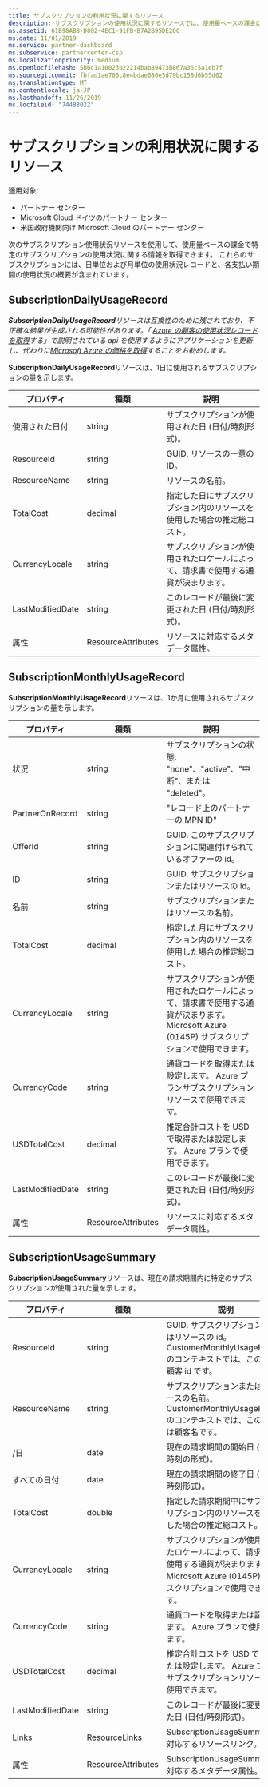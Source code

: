 ```yaml
---
title: サブスクリプションの利用状況に関するリソース
description: サブスクリプションの使用状況に関するリソースでは、使用量ベースの課金によるサブスクリプションについて説明します。 これらのサブスクリプションには、日単位および月単位の使用状況レコードと、各支払い期間の使用状況の概要が含まれています。
ms.assetid: 61B98AB8-D802-4EC1-91FB-B7A2B95DE20C
ms.date: 11/01/2019
ms.service: partner-dashboard
ms.subservice: partnercenter-csp
ms.localizationpriority: medium
ms.openlocfilehash: 5b6c1a10023b22214bab89473b867a36c5a1eb7f
ms.sourcegitcommit: fbfad1ae706c8e4bdae080e5d79bc158d6b55d02
ms.translationtype: MT
ms.contentlocale: ja-JP
ms.lasthandoff: 11/26/2019
ms.locfileid: "74488022"
---
```

# <a name="subscription-usage-resources"></a>サブスクリプションの利用状況に関するリソース

適用対象:

- パートナー センター
- Microsoft Cloud ドイツのパートナー センター
- 米国政府機関向け Microsoft Cloud のパートナー センター

次のサブスクリプション使用状況リソースを使用して、使用量ベースの課金で特定のサブスクリプションの使用状況に関する情報を取得できます。 これらのサブスクリプションには、日単位および月単位の使用状況レコードと、各支払い期間の使用状況の概要が含まれています。

## <a name="subscriptiondailyusagerecord"></a>SubscriptionDailyUsageRecord

***SubscriptionDailyUsageRecord**リソースは互換性のために残されており、不正確な結果が生成される可能性があります。「 [Azure の顧客の使用状況レコードを取得](get-a-customer-s-utilization-record-for-azure.md)する」で説明されている api を使用するようにアプリケーションを更新し、代わりに[Microsoft Azure の価格を取得](get-prices-for-microsoft-azure.md)することをお勧めします。*

**SubscriptionDailyUsageRecord**リソースは、1日に使用されるサブスクリプションの量を示します。

| プロパティ         | 種類               | 説明                                                                                   |
|------------------|--------------------|-----------------------------------------------------------------------------------------------|
| 使用された日付         | string             | サブスクリプションが使用された日 (日付/時刻形式)。                                 |
| ResourceId       | string             | GUID. リソースの一意の ID。                                                          |
| ResourceName     | string             | リソースの名前。                                                                     |
| TotalCost        | decimal             | 指定した日にサブスクリプション内のリソースを使用した場合の推定総コスト。     |
| CurrencyLocale   | string             | サブスクリプションが使用されたロケールによって、請求書で使用する通貨が決まります。 |
| LastModifiedDate | string             | このレコードが最後に変更された日 (日付/時刻形式)。                             |
| 属性       | ResourceAttributes | リソースに対応するメタデータ属性。                                        |

## <a name="subscriptionmonthlyusagerecord"></a>SubscriptionMonthlyUsageRecord

**SubscriptionMonthlyUsageRecord**リソースは、1か月に使用されるサブスクリプションの量を示します。

| プロパティ         | 種類               | 説明                                                                                   |
|------------------|--------------------|-----------------------------------------------------------------------------------------------|
| 状況           | string             | サブスクリプションの状態: "none"、"active"、"中断"、または "deleted"。                  |
| PartnerOnRecord  | string             | "レコード上のパートナーの MPN ID"                                                        |
| OfferId          | string             | GUID. このサブスクリプションに関連付けられているオファーの id。                                       |
| ID               | string             | GUID. サブスクリプションまたはリソースの id。                                                 |
| 名前             | string             | サブスクリプションまたはリソースの名前。                                                     |
| TotalCost        | decimal             | 指定した月にサブスクリプション内のリソースを使用した場合の推定総コスト。   |
| CurrencyLocale   | string             | サブスクリプションが使用されたロケールによって、請求書で使用する通貨が決まります。 Microsoft Azure (0145P) サブスクリプションで使用できます。 |
| CurrencyCode     | string             | 通貨コードを取得または設定します。 Azure プランサブスクリプションリソースで使用できます。                                         |
| USDTotalCost     | decimal             | 推定合計コストを USD で取得または設定します。 Azure プランで使用できます。                                         |
| LastModifiedDate | string             | このレコードが最後に変更された日 (日付/時刻形式)。                             |
| 属性       | ResourceAttributes | リソースに対応するメタデータ属性。                                        |

## <a name="subscriptionusagesummary"></a>SubscriptionUsageSummary

**SubscriptionUsageSummary**リソースは、現在の請求期間内に特定のサブスクリプションが使用された量を示します。

| プロパティ         | 種類               | 説明                                                                                                            |
|------------------|--------------------|------------------------------------------------------------------------------------------------------------------------|
| ResourceId       | string             | GUID. サブスクリプションまたはリソースの id。 CustomerMonthlyUsageRecord のコンテキストでは、この id は顧客 id です。 |
| ResourceName     | string             | サブスクリプションまたはリソースの名前。 CustomerMonthlyUsageRecord のコンテキストでは、この名前は顧客名です。 |
| /日 | date               | 現在の請求期間の開始日 (日付と時刻の形式)。                                                     |
| すべての日付   | date               | 現在の請求期間の終了日 (日付/時刻形式)。                                                       |
| TotalCost        | double             | 指定した請求期間中にサブスクリプション内のリソースを使用した場合の推定総コスト。               |
| CurrencyLocale   | string             | サブスクリプションが使用されたロケールによって、請求書で使用する通貨が決まります。 Microsoft Azure (0145P) サブスクリプションで使用できます。 |
| CurrencyCode   | string             | 通貨コードを取得または設定します。 Azure プランで使用できます。                                         |
| USDTotalCost   | decimal             | 推定合計コストを USD で取得または設定します。 Azure プランサブスクリプションリソースで使用できます。                                         |
| LastModifiedDate | string             | このレコードが最後に変更された日 (日付/時刻形式)。                                                      |
| Links            | ResourceLinks      | SubscriptionUsageSummary に対応するリソースリンク。                                                      |
| 属性       | ResourceAttributes | SubscriptionUsageSummary に対応するメタデータ属性。                                                 |
